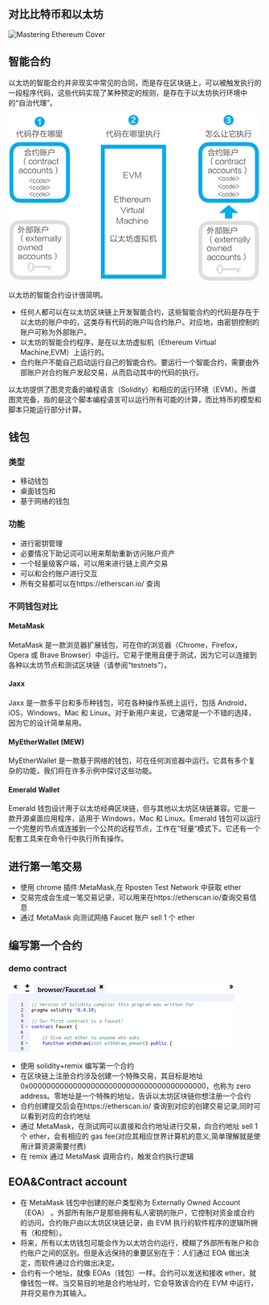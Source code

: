 ## 对比比特币和以太坊

![Mastering Ethereum Cover](images/bitcoin&eth.png)

## 智能合约

以太坊的智能合约并非现实中常见的合同，而是存在区块链上，可以被触发执行的一段程序代码，这些代码实现了某种预定的规则，是存在于以太坊执行环境中的“自治代理”。

![Ethereum Contract](images/contract.gif)

以太坊的智能合约设计很简明。

- 任何人都可以在以太坊区块链上开发智能合约，这些智能合约的代码是存在于以太坊的账户中的，这类存有代码的账户叫合约账户。对应地，由密钥控制的账户可称为外部账户。
- 以太坊的智能合约程序，是在以太坊虚拟机（Ethereum Virtual Machine,EVM）上运行的。
- 合约账户不能自己启动运行自己的智能合约。要运行一个智能合约，需要由外部账户对合约账户发起交易，从而启动其中的代码的执行。

以太坊提供了图灵完备的编程语言（Solidity）和相应的运行环境（EVM）。所谓图灵完备，指的是这个脚本编程语言可以运行所有可能的计算，而比特币的模型和脚本只能运行部分计算。

## 钱包

### 类型

- 移动钱包
- 桌面钱包和
- 基于网络的钱包

### 功能

- 进行密钥管理
- 必要情况下助记词可以用来帮助重新访问账户资产
- 一个轻量级客户端，可以用来进行链上资产交易
- 可以和合约账户进行交互
- 所有交易都可以在https://etherscan.io/ 查询

### 不同钱包对比

#### MetaMask

MetaMask 是一款浏览器扩展钱包，可在你的浏览器（Chrome，Firefox，Opera 或 Brave Browser）中运行。它易于使用且便于测试，因为它可以连接到各种以太坊节点和测试区块链（请参阅“testnets”）。

#### Jaxx

Jaxx 是一款多平台和多币种钱包，可在各种操作系统上运行，包括 Android，iOS，Windows，Mac 和 Linux。对于新用户来说，它通常是一个不错的选择，因为它的设计简单易用。

#### MyEtherWallet (MEW)

MyEtherWallet 是一款基于网络的钱包，可在任何浏览器中运行。它具有多个复杂的功能，我们将在许多示例中探讨这些功能。

#### Emerald Wallet

Emerald 钱包设计用于以太坊经典区块链，但与其他以太坊区块链兼容。它是一款开源桌面应用程序，适用于 Windows，Mac 和 Linux。Emerald 钱包可以运行一个完整的节点或连接到一个公共的远程节点，工作在“轻量”模式下。它还有一个配套工具来在命令行中执行所有操作。

## 进行第一笔交易

- 使用 chrome 插件:MetaMask,在 Rposten Test Network 中获取 ether
- 交易完成会生成一笔交易记录，可以用来在https://etherscan.io/查询交易信息
- 通过 MetaMask 向测试网络 Faucet 账户 sell 1 个 ether

## 编写第一个合约

### demo contract

![Demo Contract Code](images/contract_demo.png)

- 使用 solidity+remix 编写第一个合约
- 在区块链上注册合约涉及创建一个特殊交易，其目标是地址 0x0000000000000000000000000000000000000000，也称为 zero address。零地址是一个特殊的地址，告诉以太坊区块链你想注册一个合约
- 合约创建提交后会在https://etherscan.io/ 查询到对应的创建交易记录,同时可以看到对应的合约地址
- 通过 MetaMask，在测试网可以直接和合约地址进行交易，向合约地址 sell 1 个 ether，会有相应的 gas fee(对应其相应世界计算机的意义,简单理解就是使用计算资源需要付费)
- 在 remix 通过 MetaMask 调用合约，触发合约执行逻辑

## EOA&Contract account

- 在 MetaMask 钱包中创建的账户类型称为 Externally Owned Account（EOA） 。外部所有账户是那些拥有私人密钥的账户，它控制对资金或合约的访问。合约账户由以太坊区块链记录，由 EVM 执行的软件程序的逻辑所拥有（和控制）。
- 将来，所有以太坊钱包可能会作为以太坊合约运行，模糊了外部所有账户和合约账户之间的区别。但是永远保持的重要区别在于：人们通过 EOA 做出决定，而软件通过合约做出决定。
- 合约有一个地址，就像 EOAs（钱包）一样。合约可以发送和接收 ether，就像钱包一样。当交易目的地是合约地址时，它会导致该合约在 EVM 中运行，并将交易作为其输入。
